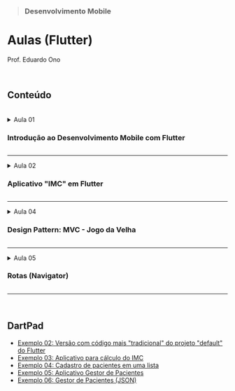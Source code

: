 > ### Desenvolvimento Mobile

# Aulas (Flutter)

Prof. Eduardo Ono

<br>

## Conteúdo
<br>

<details>
  <summary>Aula 01

  ### Introdução ao Desenvolvimento Mobile com Flutter
  </summary>
  <section markdown="1">

  * Conceitos

  * História dos Dispositivos Móveis
    * [TecMundo] [A história do Android](https://www.youtube.com/watch?v=5K4pEk19nhs) (YouTube, 9:12, Ago/2017)

  * Introdução ao Flutter

  * Configuração do Ambiente de Desenvolvimento com Flutter

  * Exemplos de Aplicações em Flutter
    * "Hello World"
      * [exemplo_01](../conteudo/flutter/exemplos/exemplo_01/)
    * Aplicativo "default" criado pelo `flutter create`
      * [exemplo_02](../conteudo/flutter/exemplos/exemplo_02/) \| [DartPad](https://dartpad.dev/embed-flutter.html?gh_owner=eduardo-ono&gh_repo=desenvolvimento-mobile&gh_path=aulas/aula_01/lib&theme=dark&run=true&split=75)

  * Vídeos de Apoio

    ||
    | --- |
    | [![img](https://img.youtube.com/vi/cQbWd2tnfdc/default.jpg)](https://www.youtube.com/watch?v=cQbWd2tnfdc "[Tiago Aguiar] FLUTTER - COMO COMEÇAR \|\| 51:03, YouTube, Jan/2021.") . [![img](https://img.youtube.com/vi/J4BVaXkwmM8/default.jpg)](https://www.youtube.com/watch?v=J4BVaXkwmM8 "[Filipe Deschamps] A Primeira Aula de Flutter Que Todo Mundo Deveria Ter \|\| 39:59, YouTube, Fev/2021.")

  </section>
</details>

---

<details>
  <summary>Aula 02

  ### Aplicativo "IMC" em Flutter
  </summary>
  <section markdown="1">

  </section>
</details>

---

<details>
  <summary>Aula 04

  ### Design Pattern: MVC - Jogo da Velha
  </summary>
  <section markdown="1">

  * [Aplicativo Jogo da Velha "Tic Tac Toe" usando o padrão MVC](../conteudo/flutter/exemplos/tic_tac_toe_mvc)

  </section>
</details>

---

<details>
  <summary>Aula 05

  ### Rotas (Navigator)
  </summary>
  <section markdown="1">

  * [Rotas nomeadas](../conteudo/flutter/fundamentos/rotas/exemplos/rotas_nomeadas/)
  * [Rotas nomeadas com menu](../conteudo/flutter/fundamentos/rotas/exemplos/rotas_nomeadas_menu/)

  * Vídeos de Apoio

    ||
    | --- |
    | ![]()

  </section>
</details>

---

<br>

## DartPad

  * [Exemplo 02: Versão com código mais "tradicional" do projeto "default" do Flutter](https://dartpad.dev/embed-flutter.html?gh_owner=eduardo-ono&gh_repo=desenvolvimento-mobile&gh_path=aulas/aula_02/lib&theme=dark&run=true&split=75)
  * [Exemplo 03: Aplicativo para cálculo do IMC](https://dartpad.dev/embed-flutter.html?gh_owner=eduardo-ono&gh_repo=desenvolvimento-mobile&gh_path=aulas/aula_03/lib&theme=dark&run=true&split=75)
  * [Exemplo 04: Cadastro de pacientes em uma lista](https://dartpad.dev/embed-flutter.html?gh_owner=eduardo-ono&gh_repo=desenvolvimento-mobile&gh_path=aulas/aula_04/lib&theme=dark&run=true&split=75)
  * [Exemplo 05: Aplicativo Gestor de Pacientes](https://dartpad.dev/embed-flutter.html?gh_owner=eduardo-ono&gh_repo=desenvolvimento-mobile&gh_path=aulas/aula_05/lib&theme=dark&run=true&split=75)
  * [Exemplo 06: Gestor de Pacientes (JSON)]()

<br>
